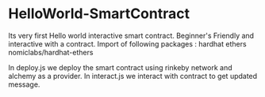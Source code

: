 # HelloWorld-SmartContract
Its very  first  Hello world interactive  smart contract.
Beginner's Friendly and interactive with a contract.
Import  of following packages :
hardhat
ethers
nomiclabs/hardhat-ethers

In deploy.js we deploy the smart contract using rinkeby network and alchemy as a provider.
In interact.js we interact with contract to get updated message.



